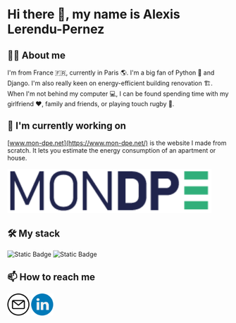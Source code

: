 # Hi there 👋, my name is Alexis Lerendu-Pernez

## 🙋‍♂️ About me

I'm from France 🇫🇷, currently in Paris 🌎. I'm a big fan of Python 🐍 and Django. I'm also really keen on energy-efficient building renovation 🏗️. When I'm not behind my computer 💻, I can be found spending time with my girlfriend ❤️, family and friends, or playing touch rugby 🏉.

## 🔭 I'm currently working on

[www.mon-dpe.net](https://www.mon-dpe.net/) is the website I made from scratch. It lets you estimate the energy consumption of an apartment or house.
<br>
<br>
[<img src="logo_mondpe.png" alt="Logo MON DPE" height="100px">](https://www.mon-dpe.net/)

## 🛠️ My stack
![Static Badge](https://img.shields.io/badge/HTML-E34F26?logo=html5&logoColor=white&style=flat)
![Static Badge](https://img.shields.io/badge/python-E34F26?logo=python&logoColor=white&style=flat)


## 📫 How to reach me

[<img src="email.png" height="50px">](mailto:contact.mondpe@gmail.com)
[<img src="linkedin.png" height="50px">](https://www.linkedin.com/in/alp1988/)
